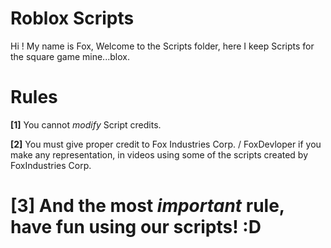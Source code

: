 # Roblox Scripts
Hi ! My name is Fox, Welcome to the Scripts folder, here I keep Scripts for the square game mine...blox.

# Rules

**[1]** You cannot *modify* Script credits.

**[2]** You must give proper credit to Fox Industries Corp. / FoxDevloper if you make any representation, in videos using some of the scripts created by FoxIndustries Corp.

# **[3]** And the most *important* rule, have fun using our scripts! :D
